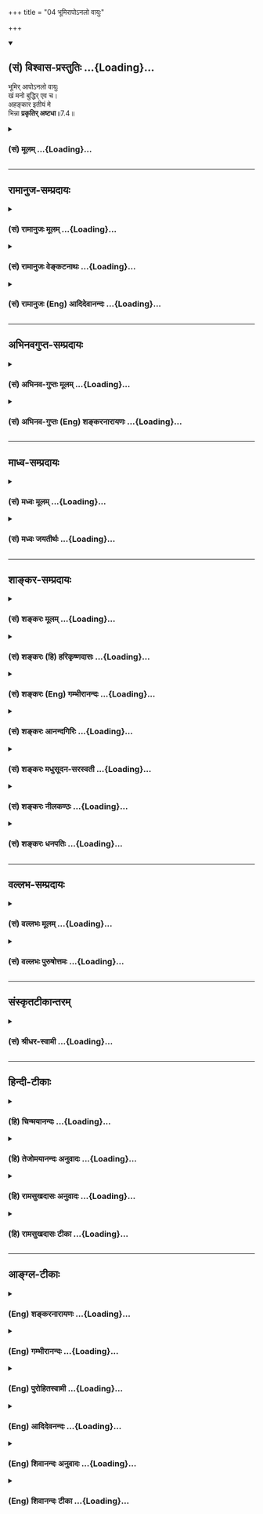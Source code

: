 +++
title = "04 भूमिरापोऽनलो वायुः"

+++
<div class="js_include" newlevelforh1="2" title="(सं) विश्वास-प्रस्तुतिः" unfilled url="/purANam_vaiShNavam/mahAbhAratam/06-bhIShma-parva/03-bhagavad-gItA-parva/saMskRtam/vishvAsa-prastutiH/07_jnAna-vijnAna-yogaH/04_bhUmirApo-nalo_vA.md">
<details open><summary><h2>(सं) विश्वास-प्रस्तुतिः ...{Loading}...</h2></summary>

भूमिर् आपोऽनलो वायुः  
खं मनो बुद्धिर् एव च।  
अहङ्कार इतीयं मे  
भिन्ना **प्रकृतिर् अष्टधा**॥7.4॥
</details>
</div>
<div class="js_include collapsed" newlevelforh1="3" title="(सं) मूलम्" unfilled url="/purANam_vaiShNavam/mahAbhAratam/06-bhIShma-parva/03-bhagavad-gItA-parva/saMskRtam/mUlam/07_jnAna-vijnAna-yogaH/04_bhUmirApo-nalo_vA.md">
<details><summary><h3>(सं) मूलम् ...{Loading}...</h3></summary>

भूमिरापोऽनलो वायुः खं मनो बुद्धिरेव च।  
अहङ्कार इतीयं मे भिन्ना प्रकृतिरष्टधा।।7.4।।
</details>
</div>


_________________
## रामानुज-सम्प्रदायः
<div class="js_include collapsed" newlevelforh1="3" title="(सं) रामानुजः मूलम्" unfilled url="/purANam_vaiShNavam/mahAbhAratam/06-bhIShma-parva/03-bhagavad-gItA-parva/saMskRtam/rAmAnujaH/mUlam/07_jnAna-vijnAna-yogaH/04_bhUmirApo-nalo_vA.md">
<details><summary><h3>(सं) रामानुजः मूलम् ...{Loading}...</h3></summary>

।।7.4।। अस्य विचित्रानन्दभोग्यभोगोपकरणभोगस्थानरूपेण अवस्थितस्य जगतः
**प्रकृतिः इयं** गन्धादिगुणकपृथिव्यप्तेजोवाय्वाकाशादिरूपेण
मनःप्रभृतीन्द्रियरूपेण च महदंकाररूपेण च **अष्टधा भिन्ना** मदीया इति
विद्धि।

</details>
</div>
<div class="js_include collapsed" newlevelforh1="3" title="(सं) रामानुजः वेङ्कटनाथः" unfilled url="/purANam_vaiShNavam/mahAbhAratam/06-bhIShma-parva/03-bhagavad-gItA-parva/saMskRtam/rAmAnujaH/venkaTanAthaH/07_jnAna-vijnAna-yogaH/04_bhUmirApo-nalo_vA.md">
<details><summary><h3>(सं) रामानुजः वेङ्कटनाथः ...{Loading}...</h3></summary>

  
  
।।7.4।। अथभूमिः इत्यादिनानत्वहं तेषु ते मयि 7।12 इत्यन्तेन
स्वयाथात्म्यमुपदिश्यते। तत्र प्रथमं कार्यकारणरूपाचिद्विलक्षणत्वं
तच्छेषत्वादिमुखेन दर्शयति। भूम्यादीनां प्रकृतिकार्याणामत्र प्रकृतित्वेन
उच्यमानत्वाद्व्यष्टिसृष्ट्यपेक्षया प्रकृतित्वमिह
विवक्षितमित्यभिप्रायेणाह अस्येति। केचिदाहुः अष्टौ प्रकृतयः गर्भो.3 इति
श्रुतेरिह भूम्यादिशब्दैस्तन्मात्राणि गृह्यन्ते मनश्शब्देन मनसः
कारणभूतोऽहङ्कारः अहङ्कारशब्देन त्वहङ्कारवासनास्पदं अव्यक्तं मूलकारणमिति।
एवं समस्तपदमुख्यार्थभङ्गक्लेशाद्व्यष्ट्यपेक्षया प्रकृतित्वं वरमिति भावः।
यद्वा प्रकृतिशब्देन मूलप्रकृतिरेवोच्यते
द्रव्यैक्यात्सैवाष्टधाऽवस्थितेत्युच्यते एषा हि पूर्वमेका पश्चादष्टधा
परिणता। अत्र स्वोपदेश प्रवृत्तस्यप्रकृतेरष्टविधत्वोपदेशो न सङ्गतः नच
स्वकीयत्वात् तत्सङ्गतिः तथात्वेनेतः प्रागनुपदिष्टत्वात्। अतः
प्रत्यक्षादिसिद्धपृथिव्याद्याकारपरिणता प्रकृतिरिहानूद्यते स्वस्य
तद्विलक्षणत्वतच्छेषित्वतन्नियामकत्वादिसिद्ध्यर्थंमे इति तस्याः
स्वकीयत्वं विधीयत इत्यभिप्रायेणोक्तं मदीयेति। विद्धि इति
पृथिव्यादीनामितरेतरवैषम्यार्थं भोग्यत्वसिद्ध्यर्थमनुक्तानां तन्मात्राणां
कार्यविशेषप्रदर्शनार्थं चगन्धादिगुणकेत्युक्तम्। एतेन
भूतोक्तिस्तन्मात्रोपलक्षणार्थेत्यपि दर्शितम्।
तदभिप्रायेणआकाशादीत्यादिशब्दोऽपि पठ्यते। तन्मात्राणां
भूतानामप्यनतिविप्रकर्षात्सङ्ख्यानिवेशः। मनश्शब्दः
करणभूतेन्द्रियवर्गोपलक्षणार्थ इति
दर्शयितुंमनःप्रभृतीन्द्रियरूपेणेत्युक्तम्। बुद्ध्यहङ्कारशब्दयोरत्र
ज्ञानगर्वाद्यर्थान्तरभ्रमव्युदासाय तत्त्वविशेषविषयत्वं
ज्ञापयतिमहदहङ्काररूपेणेति। एवं समष्टिव्यष्टितत्त्वमखिलमुक्तं भवति। अत्र
सम्बन्धसामान्यविहितापि षष्ठी स्वस्वामिलक्षणसम्बन्धविशेषपर्यवसिता।  
  

</details>
</div>
<div class="js_include collapsed" newlevelforh1="3" title="(सं) रामानुजः (Eng) आदिदेवानन्दः" unfilled url="/purANam_vaiShNavam/mahAbhAratam/06-bhIShma-parva/03-bhagavad-gItA-parva/saMskRtam/rAmAnujaH/english/AdidevAnandaH/07_jnAna-vijnAna-yogaH/04_bhUmirApo-nalo_vA.md">
<details><summary><h3>(सं) रामानुजः (Eng) आदिदेवानन्दः ...{Loading}...</h3></summary>

7.4 Know that Prakrti, the material cause of this universe, which
consists of endless varieties of objects and means of enjoyment and
places of enjoyment, is divided into eightfold substances - earth,
water, fire, air and ether, having smell, taste etc., as their
attributes, and Manas along with kindred sense organs and the categories
Mahat and ego-sense - all belonging to Me.

</details>
</div>


_________________
## अभिनवगुप्त-सम्प्रदायः
<div class="js_include collapsed" newlevelforh1="3" title="(सं) अभिनव-गुप्तः मूलम्" unfilled url="/purANam_vaiShNavam/mahAbhAratam/06-bhIShma-parva/03-bhagavad-gItA-parva/saMskRtam/abhinava-guptaH/mUlam/07_jnAna-vijnAna-yogaH/04_bhUmirApo-nalo_vA.md">
<details><summary><h3>(सं) अभिनव-गुप्तः मूलम् ...{Loading}...</h3></summary>

।।7.4 7.5।। भूमिरिति। अपरेति। इयमिति प्रत्यक्षेण या संसारावस्थायां।
सर्वजनपरिदृश्यमाना सा चैकैव सती प्रकाराष्टकेन भिद्यते इति
एकप्रकृत्यारब्धत्वादेकमेव विश्वमिति प्रकृतिवादेऽपि अद्वैतं प्रदर्शितम्।
सैव जीवत्वं पुरुषत्वं प्राप्ता परा ममैव नान्यस्य च। सा +++(S omits सा)+++
उभयरूपा वेद्यवेदकात्मकप्रपञ्चोपरचनविचित्रा तत एव
स्वात्मविमलमुकुरतलकलितसकलभावभूमिः स्वस्वभावात्मिका सततमव्यभिचारिणी
प्रकृतिः। इदं जगत् भूम्यादि।

</details>
</div>
<div class="js_include collapsed" newlevelforh1="3" title="(सं) अभिनव-गुप्तः (Eng) शङ्करनारायणः" unfilled url="/purANam_vaiShNavam/mahAbhAratam/06-bhIShma-parva/03-bhagavad-gItA-parva/saMskRtam/abhinava-guptaH/english/shankaranArAyaNaH/07_jnAna-vijnAna-yogaH/04_bhUmirApo-nalo_vA.md">
<details><summary><h3>(सं) अभिनव-गुप्तः (Eng) शङ्करनारायणः ...{Loading}...</h3></summary>

7.4 See Comment under 7.5

</details>
</div>


_________________
## माध्व-सम्प्रदायः
<div class="js_include collapsed" newlevelforh1="3" title="(सं) मध्वः मूलम्" unfilled url="/purANam_vaiShNavam/mahAbhAratam/06-bhIShma-parva/03-bhagavad-gItA-parva/saMskRtam/madhvaH/mUlam/07_jnAna-vijnAna-yogaH/04_bhUmirApo-nalo_vA.md">
<details><summary><h3>(सं) मध्वः मूलम् ...{Loading}...</h3></summary>

।।7.4।। प्रतिज्ञातं ज्ञानमाह महतोऽहङ्कार एवान्तर्भावः।

</details>
</div>
<div class="js_include collapsed" newlevelforh1="3" title="(सं) मध्वः जयतीर्थः" unfilled url="/purANam_vaiShNavam/mahAbhAratam/06-bhIShma-parva/03-bhagavad-gItA-parva/saMskRtam/madhvaH/jayatIrthaH/07_jnAna-vijnAna-yogaH/04_bhUmirApo-nalo_vA.md">
<details><summary><h3>(सं) मध्वः जयतीर्थः ...{Loading}...</h3></summary>

।।7.4।। मनुष्याणामितिवदुत्तरमप्यन्यार्थमिति प्रतीतिनिरासार्थं
प्रतिज्ञातयोरुभयोः किमादावुच्यते इत्यपेक्षायां चाह **प्रतिज्ञातमि**ति।
असङ्गतिपरिहारायानन्यार्थताज्ञापनाय च ज्ञानस्य प्राथम्ये हेतुसूचनाय च
प्रतिज्ञातमित्युक्तम्। प्रतिज्ञातत्वेन सङ्गतं प्रतिज्ञातमेव। न तु तदर्थं
प्राथम्येन प्रतिज्ञातम्। रसोऽहं इत्यतः प्राक्तनग्रन्थसङ्ग्रहायादिपदम्।
महत्तत्त्वमत्र नोपात्तं तत्किं नास्त्येव इत्यत आह **महत** इति।
अहङ्कारेऽहङ्कारशब्दार्थेऽन्तर्भावः। कार्यवाचिनाऽहङ्कारशब्देन कारणस्य
महतोऽप्युलक्षणमेव न त्वभाव इत्यर्थः।

</details>
</div>


_________________
## शाङ्कर-सम्प्रदायः
<div class="js_include collapsed" newlevelforh1="3" title="(सं) शङ्करः मूलम्" unfilled url="/purANam_vaiShNavam/mahAbhAratam/06-bhIShma-parva/03-bhagavad-gItA-parva/saMskRtam/shankaraH/mUlam/07_jnAna-vijnAna-yogaH/04_bhUmirApo-nalo_vA.md">
<details><summary><h3>(सं) शङ्करः मूलम् ...{Loading}...</h3></summary>

।।7.4।। **भूमिः** इति पृथिवीतन्मात्रमुच्यते न स्थूला भिन्ना
प्रकृतिरष्टधा इति वचनात्। तथा अबादयोऽपि तन्मात्राण्येव उच्यन्ते **आपः
अनलः वायुः खम्। मनः** इति मनसः कारणमहंकारो गृह्यते। **बुद्धिः** इति
अहंकारकारणं महत्तत्त्वम्। **अहंकारः** इति अविद्यासंयुक्तमव्यक्तम्। यथा
विषसंयुक्तमन्नं विषमित्युच्यते एवमहंकारवासनावत् अव्यक्तं मूलकारणमहंकार
इत्युच्यते प्रवर्तकत्वात् अहंकारस्य। अहंकार एव हि सर्वस्य प्रवृत्तिबीजं
दृष्टं लोके। **इतीयं** यथोक्ता **प्रकृतिः मे** मम ऐश्वरी मायाशक्तिः
**अष्टधा भिन्ना** भेदमागता।।

</details>
</div>
<div class="js_include collapsed" newlevelforh1="3" title="(सं) शङ्करः (हि) हरिकृष्णदासः" unfilled url="/purANam_vaiShNavam/mahAbhAratam/06-bhIShma-parva/03-bhagavad-gItA-parva/saMskRtam/shankaraH/hindI/harikRShNadAsaH/07_jnAna-vijnAna-yogaH/04_bhUmirApo-nalo_vA.md">
<details><summary><h3>(सं) शङ्करः (हि) हरिकृष्णदासः ...{Loading}...</h3></summary>

।।7.4।। इस प्रकार रुचि बढ़ाकर श्रोताको सम्मुख करके कहते हैं भिन्ना
प्रकृतिरष्टधा वह कथन होनेके कारण यहाँ भूमिशब्दसे पृथिवीतन्मात्रा कही
जाती है स्थूल पृथ्वी नहीं वैसे ही जल आदि तत्त्व भी तन्मात्रारूपसे कहे
जाते हैं। ( इस प्रकार पृथ्वी ) जल अग्नि वायु और आकाश एवं मन यहाँ मनसे
उसके कारणभूत अहंकारकाग्रहण किया गया है तथा बुद्धि अर्थात् अहंकारका कारण
महत्तत्त्व और अहंकार अर्थात् अविद्यायुक्त अव्यक्त मूलप्रकृति। जैसे
विषयुक्त अन्न भी विष ही कहा जाता है वैसे ही अहंकार और वासनासे युक्त
अव्यक्त मूलप्रकृति भी अहंकार नामसे कही जाती है क्योंकि अहंकार सबका
प्रवर्तक है संसारमें अहंकार ही सबकी प्रवृत्तिका बीज देखा गया है। इस
प्रकार यह उपर्युक्त प्रकृति अर्थात् मुझ ईश्वरकी मायाशक्ति आठ प्रकारसे
भिन्न है विभागको प्राप्त हुई है।

</details>
</div>
<div class="js_include collapsed" newlevelforh1="3" title="(सं) शङ्करः (Eng) गम्भीरानन्दः" unfilled url="/purANam_vaiShNavam/mahAbhAratam/06-bhIShma-parva/03-bhagavad-gItA-parva/saMskRtam/shankaraH/english/gambhIrAnandaH/07_jnAna-vijnAna-yogaH/04_bhUmirApo-nalo_vA.md">
<details><summary><h3>(सं) शङ्करः (Eng) गम्भीरानन्दः ...{Loading}...</h3></summary>

7.4 Iyam, this; prakrtih, Prakrti, \[Prakrti here does not mean the
Pradhana of the Sankhyas.\] the divine power called Maya; me, of Mine,
as described; bhinna, is divided; astadha, eight-forl; iti, thus:
bhumih, earth-not the gross earth but the subtle element called earth,
this being understood from the statement, 'Prakrti (of Mine) is divided
eight-fold'. Similarly, the subtle elements alone are referred to even
by the words water etc. Apah, water; analah, fire; vayuh, air; kham,
space; manah, mind. By 'mind' is meant its source, egoism. By buddhih,
intellect, is meant the principle called mahat \[Mahat means
Hiranyagarbha, or Cosmic Intelligence.\] which is the source of egoism.
By ahankarah, egoism, is meant the Unmanifest, associated \[Associated,
i.e. of the nature of.\] with (Cosmic) ignorance. As food mixed with
position is called poison, similarly the Unmainfest, which is the
primordial Cause, is called egoism since it is imbued with the
impressions resulting from egoism; and egoism is the impelling force (of
all). It is indeed seen in the world that egoism is the impelling cause
behind all endeavour.

</details>
</div>
<div class="js_include collapsed" newlevelforh1="3" title="(सं) शङ्करः आनन्दगिरिः" unfilled url="/purANam_vaiShNavam/mahAbhAratam/06-bhIShma-parva/03-bhagavad-gItA-parva/saMskRtam/shankaraH/AnandagiriH/07_jnAna-vijnAna-yogaH/04_bhUmirApo-nalo_vA.md">
<details><summary><h3>(सं) शङ्करः आनन्दगिरिः ...{Loading}...</h3></summary>

।।7.4।। ज्ञानार्थं प्रयत्नस्य तद्द्वारा ज्ञानलाभस्य तदुभयद्वारेण
मुक्तेश्च दुर्लभत्वाभिधानस्य श्रोतृप्ररोचनं फलमिति मत्वाह
**श्रोतारमिति।** आत्मनः सर्वात्मकत्वेन परिपूर्णत्वमवतारयन्नादावपरां
प्रकृतिमुपन्यस्यति **आहेति।** भूमिशब्दस्य
व्यवहारयोग्यस्थूलपृथिवीविषयत्वं व्यावर्तयति **भूमिरितीति।** तत्र हेतुमाह
**भिन्नेति।** प्रकृतिसमभिव्याहाराद्गन्धतन्मात्रं
स्थूलपृथिवीप्रकृतिरुत्तरविकारो भूमिरित्युच्यते न विशेष इत्यर्थः।
भूमिशब्दवदबादिशब्दानामपि सूक्ष्मभूतविषयत्वमाह **तथेति।** तेषामपि
प्रकृतिसमानाधिकृतत्वाविशेषात्तन्मात्राणां
पूर्वपूर्वप्रकृतीनामुत्तरोत्तरविकाराणां न विशेषत्वसिद्धिरित्यर्थः।
मनःशब्दस्य संकल्पविकल्पात्मककरणविषयत्वमाशङ्क्याह **मन इतीति।** न
खल्वहंकाराभावे संकल्पविकल्पयोरसंभवात्तदात्मकं मनः संभवतीत्यर्थः।
निश्चयलक्षणा बुद्धिरित्यभ्युपगमाद्बुद्धिशब्दस्य
निश्चयात्मककरणाविषयत्वमाशङ्क्याह **बुद्धिरितीति।** नहि
हिरण्यगर्भसमष्टिबुद्धिरूपमन्तरेण व्यष्टिबुद्धिः सिध्यतीत्यर्थः।
अहंकारस्याभिमानविशेषात्मकत्वेनान्तःकरणप्रभेदत्वं व्यावर्तयति **अहंकार
इतीति।** अविद्यासंयुक्तमित्यविद्यात्मकमित्यर्थः। कथं
मूलकारणस्याहंकारशब्दत्वमित्याशङ्क्योक्तमर्थं दृष्टान्तेन स्पष्टयति
**यथेत्यादिना।** मूलकारणस्याहंकारशब्दत्वे हेतुमाह **प्रवर्तकत्वादिति।**
तस्य प्रवर्तकत्वं प्रपञ्चयति **अहंकार एवेति।** सत्येवाहंकारे ममकारो भवति
तयोश्च भावे सर्वाप्रवृत्तिरिति प्रसिद्धमित्यर्थः। उक्तां
प्रकृतिमुपसंहरति **इतीयमिति।** इयमित्यपरोक्षा साक्षिदृश्येति यावत्।
ऐश्वरी तदाश्रया तदैश्वर्योपाधिभूता। प्रक्रियते महदाद्याकारेणेति
प्रकृतिः। त्रिगुणं जगदुपादानं प्रधानमिति मतं व्युदस्यति **मायेति।**
तस्यास्तत्कार्याकारेण परिणामयोग्यत्वं द्योतयति **शक्तिरिति।**
**अष्टधेति।** अष्टभिः प्रकारैरिति यावत्।

</details>
</div>
<div class="js_include collapsed" newlevelforh1="3" title="(सं) शङ्करः मधुसूदन-सरस्वती" unfilled url="/purANam_vaiShNavam/mahAbhAratam/06-bhIShma-parva/03-bhagavad-gItA-parva/saMskRtam/shankaraH/madhusUdana-sarasvatI/07_jnAna-vijnAna-yogaH/04_bhUmirApo-nalo_vA.md">
<details><summary><h3>(सं) शङ्करः मधुसूदन-सरस्वती ...{Loading}...</h3></summary>

।।7.4।। एवं प्ररोचनेन श्रोतारमभिमुखीकृत्यात्मनः सर्वात्मकत्वेन
परिपूर्णत्वमवतारयन्नादावपरां प्रकृतिमुपन्यस्यति साङ्ख्यैर्हि
पञ्चतन्मात्राण्यहंकारो महानव्यक्तमित्यष्टौ प्रकृतयः पञ्च महाभूतानि पञ्च
कर्मेन्द्रियाणि पञ्च ज्ञानेन्द्रियाणि उभयसाधारणं मनश्चेति षोडशविकारा
उच्यन्ते। एतान्येव चतुर्विशतितत्त्वानि। तत्र भूमिरापोऽनलो वायुः खमिति
पृथिव्यप्तेजोवाय्वाकाशाख्यपञ्चमहाभूतसूक्ष्मावस्थारूपाणि
गन्धरसरूपस्पर्शशब्दात्मकानि पञ्चतन्मात्राणि लक्ष्यन्ते। बुद्ध्यहंकारशब्दौ
तु स्वार्थावेव। मनःशब्देन च परिशिष्टमव्यक्तं लक्ष्यते
प्रकृतिशब्दसामानाधिकरण्येन स्वार्थहानेरावश्यकत्वात्। मनःशब्देन वा
स्वकारणमहंकारो लक्ष्यते पञ्चतन्मात्रसंनिकर्षात्।
बुद्धिशब्दस्त्वहंकारकारणे महत्तत्त्वे मुख्यवृत्तिरेव। अहंकारशब्देन च
सर्ववासनावासितमविद्यात्मकमव्यक्तं लक्ष्यते
प्रवर्तकत्वाद्यसाधारणधर्मयोगाच्च। इत्युक्तकारेणेयमपरोक्षा
साक्षिभास्यत्वात्प्रकृतिर्मायाख्या पारमेश्वरी शक्तिरनिर्वचनीयस्वभावा
त्रिगुणात्मिकाऽष्टधा भिन्नाऽष्टभिः प्रकारैर्भेदमागता। सर्वोऽपि
जडवर्गोऽत्रैवान्तर्भवतीत्यर्थः। स्वसिद्धान्ते चेक्षणसंकल्पात्मकौ
मायापरिणामावेव बुद्ध्यहंकारौ। पञ्चतन्मात्राणि
चापञ्चीकृतपञ्चमहाभूतानीत्यसकृदवोचाम।

</details>
</div>
<div class="js_include collapsed" newlevelforh1="3" title="(सं) शङ्करः नीलकण्ठः" unfilled url="/purANam_vaiShNavam/mahAbhAratam/06-bhIShma-parva/03-bhagavad-gItA-parva/saMskRtam/shankaraH/nIlakaNThaH/07_jnAna-vijnAna-yogaH/04_bhUmirApo-nalo_vA.md">
<details><summary><h3>(सं) शङ्करः नीलकण्ठः ...{Loading}...</h3></summary>

।।7.4।। एवमेकविज्ञानात्सर्वविज्ञानं प्रतिज्ञाय तदुपपत्तये सर्वस्य
जडाजडप्रपञ्चस्य ज्ञानात्मकब्रह्मप्रभवत्वमाह त्रिभिः **भूमिरिति।** अत्र
भूम्यादिपदैस्तत्तत्कारणान्येव गृह्यन्ते प्रकृतिरित्यधिकारात्
स्थूलभूम्यादेश्च विकृतिमात्रत्वात्। तथा च भूमिरिति गन्धतन्मात्रं आप इति
रसतन्मात्रं अनल इति रूपतन्मात्रं वायुरिति स्पर्शतन्मात्रं खमिति
शब्दतन्मात्रं मन इति तत्कारणमहंकारः बुद्धिरिति समष्टिबुद्धिर्महत्तत्त्वं
अहंकरोत्यनयेत्यहंकारो मूलप्रकृतिः। करणे घञो दुर्लभत्वेऽप्यगत्या
बाहुलकात्तद्बोध्यम्। इयं मे मत्तोऽभिन्नाऽपृथक्सिद्धा शुक्तिशकलादिव रजतं
अष्टधा अष्टप्रकारा प्रकृतिर्जडप्रपञ्चोपादानभूता। यद्वा
नात्राव्यक्तमहदहंकारपञ्चतन्मात्राण्येवाष्टौ साङ्ख्याभिमता एव प्रकृतयो
ग्राह्या इति नियमोऽस्ति। मनसा ह्येव पश्यति मनसा शृणोति इति मनस
इन्द्रियान्तरप्रकृतित्वश्रवणेन सन्तु नवापि प्रकृतयः। तथा चैवं योज्यम्।
इयं मे मदभिन्ना प्रकृतिरव्याकृताख्या भूम्यादिभेदेनाष्टधेति
मूलप्रकृतेरत्र भूम्यादिभिः सह पाठाज्जन्यत्वमवगम्यते न
साङ्ख्यानामिवाजन्यत्वम्। तस्मादव्यक्तमुत्पन्नं त्रिगुणं द्विजसत्तम
इतिअव्यक्तं पुरुषे ब्रह्मन्निष्कले प्रविलीयते इति च तस्या अपि
प्रभवप्रलययोः स्मरणात्।

</details>
</div>
<div class="js_include collapsed" newlevelforh1="3" title="(सं) शङ्करः धनपतिः" unfilled url="/purANam_vaiShNavam/mahAbhAratam/06-bhIShma-parva/03-bhagavad-gItA-parva/saMskRtam/shankaraH/dhanapatiH/07_jnAna-vijnAna-yogaH/04_bhUmirApo-nalo_vA.md">
<details><summary><h3>(सं) शङ्करः धनपतिः ...{Loading}...</h3></summary>

।।7.4।। यज्ज्ञात्वा नेह भूयोऽन्यज्ज्ञातव्यमवशिष्यत इत्युक्तेन
श्रोतारममिमुखीकृत्य तदुपपत्तये चेतनातेतनप्रपञ्चस्य
स्वस्मिन्परमात्मन्यध्यस्तत्वहबोधनायाह भूमिरिति। आकाशादिभिः
शब्दस्पर्शरुपरगन्धाख्यानि तन्मात्राणि लक्ष्यन्ते। इत्तीयं मे भिन्न
प्रकृतिरष्टधेति वाक्यशेषात्। मनःशब्देन तत्कारणमहंकारो लक्ष्यते।
बुद्धिरित्यहंकारकारणं महत्तत्त्वं गृह्यते। अहंकार
इत्यविद्यासंमिश्रमव्यक्तं लक्ष्यते। यथा विषसंमिश्रमन्नं विषमित्युच्यते
तथाहंकारवासनावदव्यक्तं मूलकारणमहंकार इत्युच्यते। यत्तु
बुद्य्धाहंकारशब्दौ तु स्वार्थावेन मनःशब्देनावशिष्टमव्यक्तं लक्ष्यते इति
यत्पक्षान्तरं कैश्चित्प्रदर्शितं कैश्चत्प्रदर्शितं तदरुचिग्रस्तम्।
तद्वीजं तु क्रमत्यागप्रसङ्गादि। यत्तु भूम्यादिशब्दैः पञ्चमहाभूतानि
सूक्ष्मैः सैकीकृत्य गृह्यन्तेऽहंकारशब्देनैवाहंकारस्तेनैव
तत्कार्याणीन्द्रियाण्यपि गृह्यन्ते बुद्धिरिति महत्तत्त्वं मनः शब्देन तु
मनसवोन्नेयमव्यक्तरुपं प्रधानमिति। अनेन रुपेण प्रकृतिर्मायाख्या
शक्तिरष्टधा भिन्ना विभागं प्राप्ता।
चतुर्विशतिभेदभिन्नैवेत्यष्टास्वेवान्तर्भावविवक्ष्याष्टधा
भिन्नेत्युक्तम्। तथाच वक्ष्यमाणक्षेत्राध्याये इमामेव प्रकृतिं
चतुर्विशतितत्त्वात्मना प्रपञ्चयिष्यतिमहाभून्यहांकारो बुद्धिरव्यक्तमेव च।
इन्द्रियाणि दशैकं च पञ्च चेन्द्रियगोचराः इत्यपरेवर्णयन्ति।
तत्रेदमवधेयम्मूलप्रकृतिरविकृतिर्महदाद्याः प्रकृतिविकृतयः सप्त। षोडशकस्तु
विकारः इति साङ्ख्योक्तप्रकारेणष्टस्वेव प्रकृतित्वव्यवहारो न विकारेषु।
अत्रापि इतीयं से भिन्ना प्रकृतिरष्टघेति बचनादष्टौ प्रकृतय एव गृह्यन्ते।
विकारस्य तु एतद्योनीनि भूतानिति भूतपदाभिधेयस्य सर्वस्याप्युपादानं
क्षेत्राध्याये तु क्षेत्रनिरुपणावसरे इदमुक्तं तत्क्षेत्रमित्यारम्भइच्छा
द्वेषः सुखं दुःखं संघाश्चेतना धृतिः। एतत्क्षेत्रं समासेन सविकारमुदाहृतम्
इत्यन्तम्। यत्त्वन्ये नात्राव्यक्तमहदहंकारपञ्चतन्मात्राण्येवाष्टौ
साङ्ख्याभिमता एव प्रकृतयो ग्राह्या इति नियमोऽस्ति। मनसा ह्येव पश्यति मनसा
श्रृणेति इति मनस इन्द्रियान्तरप्रकृतित्वश्रवणेन नवापि प्रकृतयः। तथाचैवं
योज्यम्। इयं मे मम मदभिन्ना प्रकृतिरव्याकृताख्या द्विजसत्तम इतिअव्यक्तं
पुरुषे ब्रह्मन्निष्कले संप्रसीयते इति तस्या अपि प्रभवप्रलययोः स्मरणादिति
व्याचख्युस्तत्प्रकृताननुगुणम्। निर्देशानुसरणे तु मनःशब्देनोक्तश्रुत्या
तस्य प्रकृतित्वात्तस्यैव ग्रहस्ततग्रहे मूलप्रकृतिग्रहे चोभयोरुपादाने
वाष्टघेति विरोधापत्तेः मनसः प्रकृतित्ववर्णनमप्यसंगतम्। उदाहृतश्रुत्या
तदलाभात्। मसा करणेनेन्द्रियद्वारकेण पश्यतीति श्रुत्यर्थाभ्युपगमात्। करणं
विना द्वारस्याकिंचित्कतत्वात्। किंच विद्यारण्यादिभिराचार्यैर्मनसः
श्रोत्राद्युत्पन्नमिति न प्रदर्शितं किंतुवियत्पवनतेजोऽम्बुभुवो भूतानि
जज्ञिरे। सत्त्वांशैः पञ्चभिस्तेषां क्रमाद्धीन्द्रियपञ्चकम्। रजौशैः
पञ्चभिस्तेषां क्रमात्कर्मेन्द्रियाणि तु।। इति भूतेभ्य
इन्द्रियाणामुत्पत्तिर्दर्शिता। पुराणेषु तु अहंकारदेव सात्त्विकादिरुपेण
त्रिविधात्समनस्कानामिन्द्रियदेवतानां त्वगादीन्द्रियाणां भूतानां च
क्रमात्सेति सर्वथापि मनस इन्द्रियंप्रति प्रकृतित्वं नास्ति। यत्र क्वापि
मनसस्तत्कल्पकत्वं श्रुयते तत्रापि मनउपाधिकस्यात्मन उपाधिप्रधानस्येति
द्रष्टव्यम्। वदन्वाक्पश्यंश्चक्षुः श्रृण्वञश्रोत्रम् इत्यादिश्रुतेः। यदपि
प्रकृतेः सादित्वं साधितं तदपि सिद्धान्तविरुद्धम्। मायाविद्यारूपेण
द्विविधाया अपि मूलप्रकृतेः सर्वैरपि वेदान्तिभिरनादित्वेन
सिद्धान्तित्वात्। तदुत्पत्तिलयवचनानि त्वाविर्भावतिरोभावपराणि। अन्यथा
तत्कारणभूतायाः प्रकृतेरावश्यकत्वेनानवस्थापातादिति दिक्। इदीयं यथोक्ता
प्रकृतिर्मे मम माया पारमेश्वरी अष्टधा अष्टभिः प्रकारैर्भिन्ना भेदमागता।

</details>
</div>


_________________
## वल्लभ-सम्प्रदायः
<div class="js_include collapsed" newlevelforh1="3" title="(सं) वल्लभः मूलम्" unfilled url="/purANam_vaiShNavam/mahAbhAratam/06-bhIShma-parva/03-bhagavad-gItA-parva/saMskRtam/vallabhaH/mUlam/07_jnAna-vijnAna-yogaH/04_bhUmirApo-nalo_vA.md">
<details><summary><h3>(सं) वल्लभः मूलम् ...{Loading}...</h3></summary>

।।7.4।। तथाविधं स्वमहिमज्ञानं ब्रह्मवादानुसारेण स्वयमेवोपदिशति
भूमिरित्यादिना। तत्रादौ सर्वधर्माश्रयं पुरुषोत्तमापरपर्यायं ब्रह्मैव परं
स्वेच्छया सर्वं भवतीति श्रूयते भूमिवत् दुग्धवच्च अतएवक्षीरवद्धि इति
सूत्रे व्यवस्थापितम्आत्मकृतेः परिणामात् ब्र.सू.1।4।26 इत्येवं
श्रुत्यर्थं व्याख्यायाभिन्ननिमित्तोपादानकारणं तद्ब्रह्मेति भाष्ये
निगदितं च। भागवतेऽपि 10।10।3031त्वमेव कालो भगवान्विष्णुपुरव्यय ईश्वरः।
त्वं महान् प्रकृतिः सूक्ष्मा रजस्सत्त्वतमोमयी।। इति। परापरप्रकृतिरूपेण
स्वात्मनाऽसाधारणसृष्ट्यादिकार्यकरणमाहात्म्यं ज्ञापयितुं स्वस्य
प्रकृतिद्वयं तावदाह द्वाभ्यां भूमिराप इति। मे निरतिशयानन्तमहिम्नः
सम्बन्धिनी संदशभूताऽप्यजा प्रकृतिरित्यष्टधा भिन्ना भूम्यादिरूपेण
परिणताऽष्टविधा तत्र पञ्चधा स्थूलभावमिता पञ्चमहाभूतानि स्पष्टान्येव। मनो
बुद्धिरहङ्कारश्चेत्यनिरुद्धप्रद्युम्नसङ्कर्षणाधिष्ठानभूता सूक्ष्मा।
चित्तं च स्वाभेदाभिप्रायेण नोक्तं दृश्यमानत्वात् स्वस्य भागवतं वा तन्न
प्राकृतमिति नोक्तम्। इयं च प्रकृतिः सदंशभूताऽचिदित्युच्यते चित्सम्बन्धे
सर्वकार्यकरणक्षमा नान्यथेत्यपरा इयम्।

</details>
</div>
<div class="js_include collapsed" newlevelforh1="3" title="(सं) वल्लभः पुरुषोत्तमः" unfilled url="/purANam_vaiShNavam/mahAbhAratam/06-bhIShma-parva/03-bhagavad-gItA-parva/saMskRtam/vallabhaH/puruShottamaH/07_jnAna-vijnAna-yogaH/04_bhUmirApo-nalo_vA.md">
<details><summary><h3>(सं) वल्लभः पुरुषोत्तमः ...{Loading}...</h3></summary>

  
  
।।7.4।। एवं सावधानतया श्रोतव्यत्वेनार्जुनं बोधयित्वा
पूर्वप्रतिज्ञातस्वस्वरूपज्ञानार्थं स्वस्य सर्वकर्त्तृत्वं सर्वस्वरूपत्वं
चाह भूमिराप इत्यादिभिः। भूमिः आपः अनलः वायुः खम् एवं पञ्च महाभूतानि। मनः
सङ्कल्पादिसाधनम् बुद्धिर्ज्ञानात्मिका अहङ्कारोऽभिमानादिरूपः इति। अनेन
प्रकारेण इयं मे अष्टधा प्रकृतिर्माया भिन्ना विभागं प्राप्ता।
लौकिककार्यार्थमिति भावः।  
  

</details>
</div>


_________________
## संस्कृतटीकान्तरम्
<div class="js_include collapsed" newlevelforh1="3" title="(सं) श्रीधर-स्वामी" unfilled url="/purANam_vaiShNavam/mahAbhAratam/06-bhIShma-parva/03-bhagavad-gItA-parva/saMskRtam/shrIdhara-svAmI/07_jnAna-vijnAna-yogaH/04_bhUmirApo-nalo_vA.md">
<details><summary><h3>(सं) श्रीधर-स्वामी ...{Loading}...</h3></summary>

।।7.4।। एवं श्रोतारमभिमुखीकृत्येदानीं प्रकृतिद्वारा
सृष्ट्यादिकर्तृत्वेनेश्वरतत्त्वं प्रतिज्ञातं निरूपयिष्यन्परापरभेदेन
प्रकृतिद्वयमाह **भूमिरिति द्वाभ्याम्।** भूम्यादिशब्दैः
पञ्चगन्धादितन्मात्राण्युच्यन्ते मनःशब्देन तत्कारणभूतोऽहंकारः
बुद्धिशब्देन तत्कारणभूतं महत्तत्त्वं अहंकारशब्देन
तत्कारणमविद्येत्येवमष्टधा भिन्ना। यद्वा भूम्यादिशब्दैः पञ्चमहाभूतानि
सूक्ष्मैः सहैकीकृत्य गृह्यन्ते अहंकारशब्देनैवाहंकारस्तेनैव
तत्कार्याणीन्द्रियाण्यपि गृह्यन्ते बुद्धिरिति महत्तत्त्वं मनःशब्देन
मनसैवोन्नेयमव्यक्तरूपं प्रधानमित्यनेन प्रकारेण मे प्रकृतिर्मायाख्या
शक्तिरब्टधा भिन्ना विभागं प्राप्ता।
चतुर्विंशतिभेदभिन्नाप्यष्टस्वेवान्तर्भावविवक्षयाष्टधा भिन्नेत्युक्तम्।
तथाच वक्ष्यमाणक्षेत्राध्याये इमामेव प्रकृतिं चतुर्विंशतितत्त्वात्मना
प्रपञ्चयिष्यतिमहाभूतान्यहंकारो बुद्धिरव्यक्तमेव च। इन्द्रियाणि दशैकं च
पञ्च चेन्द्रियगोचराः इति।

</details>
</div>


_________________
## हिन्दी-टीकाः
<div class="js_include collapsed" newlevelforh1="3" title="(हि) चिन्मयानन्दः" unfilled url="/purANam_vaiShNavam/mahAbhAratam/06-bhIShma-parva/03-bhagavad-gItA-parva/hindI/chinmayAnandaH/07_jnAna-vijnAna-yogaH/04_bhUmirApo-nalo_vA.md">
<details><summary><h3>(हि) चिन्मयानन्दः ...{Loading}...</h3></summary>

।।7.4।। वैदिक काल के महान् मनीषियों ने जगत् की उत्पत्ति पर सूक्ष्म विचार
करके यह बताया है कि जगत् जड़ पदार्थ (प्रकृति) और चेतनतत्त्व (पुरुष) के
संयोग से उत्पन्न होता है। उनके अनुसार पुरुष की अध्यक्षता में जड़ प्रकृति
से बनी शरीरादि उपाधियाँ चैतन्ययुक्त होकर समस्त व्यवहार करने में सक्षम
होती हैं। एक आधुनिक दृष्टान्त से इस सिद्धांत को स्पष्ट किया जा सकता
है। लोहे के बने वाष्प इंजिन में स्वत कोई गति नहीं होती। परन्तु जब उसका
सम्बन्ध उच्च दबाब की वाष्प से होता है तब वह इंजिन गतिमान हो जाता है।
केवल वाष्प भी किसी यन्त्र की सहायता के बिना अपनी शक्ति को व्यक्त नहीं कर
सकती दोनों के सम्बन्ध से ही यह कार्य सम्पादित किया जाता है। भारत के
तत्त्वचिन्तक ऋषियों ने वैज्ञानिक विचार पद्धति से इसका वर्णन किया है कि
किस प्रकार सनातन पूर्ण पुरुष प्रकृति की जड़ उपाधियों के संयोग से इस
नानाविध सृष्टि के रूप में व्यक्त हुआ है। भगवान् श्रीकृष्ण इस श्लोक में
प्रकृति का वर्णन करते हैं तथा अगले श्लोक में चेतन तत्त्व का। यदि एक बार
मनुष्य प्रकृति और पुरुष जड़ और चेतन का भेद स्पष्ट रूप से समझ ले तो वह यह
भी सरलता से समझ सकेगा कि जड़ उपाधियों के साथ आत्मा का तादात्म्य ही उसके
सब दुखों का कारण है। स्वाभाविक ही इस मिथ्या तादात्म्य की निवृत्ति होने
पर वह स्वयं अपने स्वरूप को पहचान सकता है जो पूर्ण आनन्दस्वरूप है। आत्मा
और अनात्मा के परस्पर तादात्म्य से जीव उत्पन्न होता है। यही संसारी दुखी
जीव आत्मानात्मविवेक से यह समझ पाता है कि वह तो वास्तव में जड़ प्रकृति का
अधिष्ठान चैतन्य पुरुष है जीव नहीं। अर्जुन को जड़ और चेतन का भेद स्पष्ट
करने के लिए भगवान् श्रीकृष्ण प्रथम प्रकृति के आठ भागों को बताते हैं जिसे
यहाँ अष्टधा प्रकृति कहा गया है। इस विवेक से प्रत्येक व्यक्ति अपने शुद्ध
और दिव्य स्वरूप को पहचान सकता है। आकाश वायु अग्नि जल और पृथ्वी वे
पंचमहाभूत तथा मन बुद्धि और अहंकार यह है अष्टधा प्रकृति जो परम सत्य के
अज्ञान के कारण उस पर अध्यस्त (कल्पित) है। व्यष्टि (एक जीव) में स्थूल
पंचमहाभूत का रूप है स्थूल शरीर तथा उनके सूक्ष्म भाव का रूप पंच
ज्ञानेन्द्रियाँ हैं जिनके द्वारा मनुष्य बाह्य जगत् का अनुभव करता है।
ज्ञानेन्द्रियाँ ही वे कारण हैं जिनके द्वारा विषयों की संवेदनाएं मन तक
पहुँचती हैं। इन प्राप्त संवेदनाओं का वर्गीकरण तथा उनका ज्ञान और निश्चय
करना बुद्धि का कार्य है। इन्द्रियों द्वारा विषय ग्रहण मन के द्वारा उनका
एकत्रीकरण तथा बुद्धि के द्वारा उनका निश्चय इन तीनों स्तरों पर एक अहं
वृत्ति सदा बनी रहती है जिसे अहंकार कहते हैं। ये जड़ उपाधियाँ हैं जो
चैतन्य का स्पर्श पाकर चेतनवत् व्यवहार करने में समर्थ होती हैं। इसके
पश्चात् अपनी पराप्रकृति बताने के लिए भगवान् कहते हैं

</details>
</div>
<div class="js_include collapsed" newlevelforh1="3" title="(हि) तेजोमयानन्दः अनुवादः" unfilled url="/purANam_vaiShNavam/mahAbhAratam/06-bhIShma-parva/03-bhagavad-gItA-parva/hindI/tejomayAnandaH/anuvAdaH/07_jnAna-vijnAna-yogaH/04_bhUmirApo-nalo_vA.md">
<details><summary><h3>(हि) तेजोमयानन्दः अनुवादः ...{Loading}...</h3></summary>

।।7.4।। पृथ्वी, जल, अग्नि, वायु और आकाश तथा मन, बुद्धि और अहंकार - यह आठ
प्रकार से विभक्त हुई मेरी प्रकृति है।।

</details>
</div>
<div class="js_include collapsed" newlevelforh1="3" title="(हि) रामसुखदासः अनुवादः" unfilled url="/purANam_vaiShNavam/mahAbhAratam/06-bhIShma-parva/03-bhagavad-gItA-parva/hindI/rAmasukhadAsaH/anuvAdaH/07_jnAna-vijnAna-yogaH/04_bhUmirApo-nalo_vA.md">
<details><summary><h3>(हि) रामसुखदासः अनुवादः ...{Loading}...</h3></summary>

।।7.4 -- 7.5।। पृथ्वी, जल, तेज, वायु, आकाश -- ये पञ्चमहाभूत और मन,
बुद्धि तथा अहंकार -- यह आठ प्रकारके भेदोंवाली मेरी 'अपरा' प्रकृति है। हे
महाबाहो ! इस अपरा प्रकृतिसे भिन्न जीवरूप बनी हुई मेरी 'परा' प्रकृतिको
जान, जिसके द्वारा यह जगत् धारण किया जाता है।

</details>
</div>
<div class="js_include collapsed" newlevelforh1="3" title="(हि) रामसुखदासः टीका" unfilled url="/purANam_vaiShNavam/mahAbhAratam/06-bhIShma-parva/03-bhagavad-gItA-parva/hindI/rAmasukhadAsaH/TIkA/07_jnAna-vijnAna-yogaH/04_bhUmirApo-nalo_vA.md">
<details><summary><h3>(हि) रामसुखदासः टीका ...{Loading}...</h3></summary>

।।7.4।।***व्याख्या--*'भूमिरापोऽनलो वायुः ৷৷. विद्धि मे
पराम्'--**परमात्मा सबके कारण हैं। वे प्रकृतिको लेकर सृष्टिकी रचना करते
हैं(टिप्पणी प₀ 397.1)। जिस प्रकृतिको लेकर रचना करते हैं, उसका नाम 'अपरा
प्रकृति' है और अपना अंश जो जीव है, उसको भगवान् 'परा प्रकृति' कहते हैं।
अपरा प्रकृति निकृष्ट, जड और परिवर्तनशील है तथा परा प्रकृति श्रेष्ठ, चेतन
और परिवर्तनशील है। प्रत्येक मनुष्यका भिन्न-भिन्न स्वभाव होता है। जैसे
स्वभावको मनुष्यसे अलग सिद्ध नहीं कर सकते, ऐसे ही परमात्माकी प्रकृतिको
परमात्मासे अलग (स्वतन्त्र) सिद्ध नहीं कर सकते। यह प्रकृति प्रभुका ही एक
स्वभाव है; इसलिये इसका नाम 'प्रकृति' है। इसी प्रकार परमात्माका अंश
होनेसे जीवको परमात्मासे भिन्न सिद्ध नहीं कर सकते; क्योंकि यह परमात्माका
स्वरूप है। परमात्माका स्वरूप होनेपर भी केवल अपरा प्रकृतिके साथ सम्बन्ध
जोड़नेके कारण इस जीवात्माको प्रकृति कहा गया है। अपरा प्रकृतिके सम्बन्धसे
अपनेमें कृति (करना) माननेके कारण ही यह जीवरूप है। अगर यह अपनेमें कृति न
माने तो यह परमात्मस्वरूप ही है; फिर इसकी जीव या प्रकृति संज्ञा नहीं रहती
अर्थात् इसमें बन्धनकारक कर्तृत्व और भोक्तृत्व नहीं रहता (गीता 18।
17)। यहाँ अपरा प्रकृतिमें पृथ्वी, जल, तेज, वायु, आकाश, मन, बुद्धि और
अहंकार--ये आठ शब्द लिये गये हैं। इनमेंसे अगर पाँच स्थूल भूतोंसे स्थूल
सृष्टि मानी जाय तथा मन, बुद्धि और अहंकार--इन तीनोंसे सूक्ष्म सृष्टि मानी
जाय तो इस वर्णनमें स्थूल और सूक्ष्म सृष्टि तो आ जाती है, पर कारणरूप
प्रकृति इसमें नहीं आती। कारणरूप प्रकृतिके बिना प्रकृतिका वर्णन अधूरा रह
जाता है। अतः आदरणीय टीकाकारोंने पाँच स्थूल भूतोंसे सूक्ष्म
पञ्चतन्मात्राओं (शब्द, स्पर्श, रूप, रस और गन्ध) को लिया है जो कि पाँच
स्थूल भूतोंकी कारण हैं। 'मन' शब्दसे अहंकार लिया है, जो कि मनका कारण है।
'बुद्धि' शब्दसे महत्तत्त्व (समष्टि बुद्धि) और 'अहंकार' शब्दसे प्रकृति ली
गयी है। इस प्रकार इन आठ शब्दोंका ऐसा अर्थ लेनसे ही समष्टि अपरा प्रकृतिका
पूरा वर्णन होता है; क्योंकि इसमें स्थूल, सूक्ष्म और कारण--ये तीनों
समष्टि शरीर आ जाते हैं। शास्त्रोंमें इसी समष्टि प्रकृतिका
'प्रकृति-विकृति' के नामसे वर्णन किया गया है **(टिप्पणी प₀ 397.2)**।
परन्तु यहाँ एक बात ध्यान देनेकी है कि भगवान्ने यहाँ अपरा और परा
प्रकृतिका वर्णन 'प्रकृति-विकृति' की दृष्टिसे नहीं किया है। यदि भगवान्
'प्रकृति-विकृति' की दृष्टिसे वर्णन करते तो चेतनको प्रकृतिके नामसे कहते
ही नहीं; क्योंकि चेतन न तो प्रकृति है और न विकृति है। इससे सिद्ध होता है
कि भगवान्ने यहाँ जड और चेतनका विभाग बतानेके लिये ही अपरा प्रकृतिके नामसे
जडका और परा प्रकृतिके नामसे चेतनका वर्णन किया है। यहाँ यह आशय मालूम देता
है कि पृथ्वी, जल, तेज, वायु और आकाश--इन पाँच तत्त्वोंके स्थूलरूपसे स्थूल
सृष्टि ली गयी है और इनका सूक्ष्मरूप जो पञ्चतन्मात्राएँ कही जाती हैं,
उनसे सूक्ष्मसृष्टि ली गयी है। सूक्ष्मसृष्टिके अङ्ग मन, बुद्धि और अहंकार
हैं। अहंकार दो प्रकारका होता है--(1) 'अहं-अहं' करके अन्तःकरणकी वृत्तिका
नाम भी अहंकार है जो कि करणरूप है। यह हुई 'अपरा प्रकृति', जिसका वर्णन
यहाँ चौथे श्लोकमें हुआ है और (2) 'अहम्रूपसे व्यक्तित्व, एकदेशीयताका नाम
भी अहंकार है, जो कि कर्तारूप है अर्थात् अपनेको क्रियाओंका करनेवाला मानता
है। यह हुई 'परा प्रकृति', जिसका वर्णन यहाँ पाँचवें श्लोकमें हुआ है। यह
अहंकार कारणशरीरमें तादात्म्यरूपसे रहता है। इस तादात्म्यमें एक जड-अंश है
और एक चेतन-अंश है। इसमें जो जड-अंश है, वह कारण-शरीर है और उसमें जो
अभिमान करता है, वह चेतन-अंश है। जबतक बोध नहीं होता, तबतक यह जड-चेतनके
तादात्म्यवाला कारण-शरीरका 'अहम्' कर्तारूपसे निरन्तर बना रहता है।
सुषुप्तिके समय यह सुप्तरूपसे रहता है अर्थात् प्रकट नहीं होता। नींदसे
जगनेपर 'मैं सोया था, अब जाग्रत् हुआ हूँ' इस प्रकार 'अहम्' की जागृति होती
है। इसके बाद मन और बुद्धि जाग्रत् होते हैं; जैसे--मैं कहाँ हूँ, कैसे
हूँ--यह मनकी जागृति हुई और मैं इस देशमें, इस समयमें हूँ--ऐसा निश्चय होना
बुद्धिकी जागृति हुई। इस प्रकार नींदसे जगनेपर जिसका अनुभव होता है, वह
'अहम्' परा प्रकृति है और वृत्तिरूप जो अहंकार है, वह अपरा प्रकृति है। इस
अपरा प्रकृतिको प्रकाशित करनेवाला और आश्रय देनेवाला चेतन जब अपरा
प्रकृतिको अपनी मान लेता है, तब वह जीवरूप परा प्रकृति होती है--**'ययेदं
धार्यते जगत्। '**  
  
अगर यह परा प्रकृति अपरा प्रकतिसे विमुख होकर परमात्माके ही सम्मुख हो जाय,
परमात्माको ही अपना माने और अपरा प्रकृतिको कभी भी अपना न माने अर्थात्
अपरा प्रकृतिसे सर्वथा सम्बन्धरहित होकर निर्लिप्तताका अनुभव कर ले तो इसको
अपने स्वरूपका बोध हो जाता है। स्वरूपका बोध हो जानेपर परमात्माका प्रेम
प्रकट हो जाता है **(टिप्पणी प₀ 398),** जो कि पहले अपरा प्रकृतिसे सम्बन्ध
रखनेसे आसक्ति और कामनाके रूपमें था। वह प्रेम अनन्त, अगाध, असीम, आनन्दरूप
और प्रतिक्षण वर्धमान है। उसकी प्राप्ति होनेसे यह परा प्रकृति
प्राप्त-प्राप्तव्य हो जाती है, अपने असङ्गरूपका अनुभव होनेसे
ज्ञात-ज्ञातव्य हो जाती है और अपरा प्रकृतिको संसारमात्रकी सेवामें लगाकर
संसारसे सर्वथा विमुख होनेसे कृतकृत्य हो जाती है। यही मानव-जीवनकी पूर्णता
है, सफलता है।

</details>
</div>


_________________
## आङ्ग्ल-टीकाः
<div class="js_include collapsed" newlevelforh1="3" title="(Eng) शङ्करनारायणः" unfilled url="/purANam_vaiShNavam/mahAbhAratam/06-bhIShma-parva/03-bhagavad-gItA-parva/english/shankaranArAyaNaH/07_jnAna-vijnAna-yogaH/04_bhUmirApo-nalo_vA.md">
<details><summary><h3>(Eng) शङ्करनारायणः ...{Loading}...</h3></summary>

7.4. My nature is divided eightfold, such as the Earth, the Water, the
Fire, the Wind, the Ether, the Mind, and also the Intellect and the Ego;

</details>
</div>
<div class="js_include collapsed" newlevelforh1="3" title="(Eng) गम्भीरानन्दः" unfilled url="/purANam_vaiShNavam/mahAbhAratam/06-bhIShma-parva/03-bhagavad-gItA-parva/english/gambhIrAnandaH/07_jnAna-vijnAna-yogaH/04_bhUmirApo-nalo_vA.md">
<details><summary><h3>(Eng) गम्भीरानन्दः ...{Loading}...</h3></summary>

7.4 This Prakrti of Mine is divided eight-fold thus: earth, water, fire,
air, space, mind, intellect and also egoism.

</details>
</div>
<div class="js_include collapsed" newlevelforh1="3" title="(Eng) पुरोहितस्वामी" unfilled url="/purANam_vaiShNavam/mahAbhAratam/06-bhIShma-parva/03-bhagavad-gItA-parva/english/purohitasvAmI/07_jnAna-vijnAna-yogaH/04_bhUmirApo-nalo_vA.md">
<details><summary><h3>(Eng) पुरोहितस्वामी ...{Loading}...</h3></summary>

7.4 Earth, water, fire, air, ether, mind, intellect and personality;
this is the eightfold division of My Manifested Nature.

</details>
</div>
<div class="js_include collapsed" newlevelforh1="3" title="(Eng) आदिदेवनन्दः" unfilled url="/purANam_vaiShNavam/mahAbhAratam/06-bhIShma-parva/03-bhagavad-gItA-parva/english/AdidevanandaH/07_jnAna-vijnAna-yogaH/04_bhUmirApo-nalo_vA.md">
<details><summary><h3>(Eng) आदिदेवनन्दः ...{Loading}...</h3></summary>

7.4 Earth, water, fire, air, ether, Manas, Buddhi and ego-sense - thus
My Prakrti is divided eightfold.

</details>
</div>
<div class="js_include collapsed" newlevelforh1="3" title="(Eng) शिवानन्दः अनुवादः" unfilled url="/purANam_vaiShNavam/mahAbhAratam/06-bhIShma-parva/03-bhagavad-gItA-parva/english/shivAnandaH/anuvAdaH/07_jnAna-vijnAna-yogaH/04_bhUmirApo-nalo_vA.md">
<details><summary><h3>(Eng) शिवानन्दः अनुवादः ...{Loading}...</h3></summary>

7.4 Earth, water, fire, air, ether, mind, intellect and egoism thus is
My Nature divided eightfold.

</details>
</div>
<div class="js_include collapsed" newlevelforh1="3" title="(Eng) शिवानन्दः टीका" unfilled url="/purANam_vaiShNavam/mahAbhAratam/06-bhIShma-parva/03-bhagavad-gItA-parva/english/shivAnandaH/TIkA/07_jnAna-vijnAna-yogaH/04_bhUmirApo-nalo_vA.md">
<details><summary><h3>(Eng) शिवानन्दः टीका ...{Loading}...</h3></summary>

7.4 भूमिः earth; आपः water; अनलः fire; वायुः air; खम् ether; मनः mind;
बुद्धिः intellect; एव even; च and; अहङ्कारः egoism; इति thus; इयम् this;
मे My; भिन्ना divided; प्रकृतिः Nature; अष्टधा eightfold.Commentary This
eightfold Nature constitutes the inferior Nature or Apara Prakriti. The
five gross elements are formed out of the Tanmatras or rootelements
through the process of Pancikarana or fivefold mixing. Tanmatras are the
subtle rootelements. In this verse; earth; water; etc.; represent the
subtle or rudimentary elements out of which the five gross elements are
formed.Mind stands here for its cause Ahamkara intellect for its cause
the Mahat Ahamkara for the Avyaktam or the unmanifested (MulaPrakriti)
united with Avidya which is conjoined with all kinds of Vasanas or
latent tendencies. As Ahamkara (Iness) is the cause for all the actions
of every individual and as Ahamkara is the most vital principle in man
on which all the other Tattvas or principles depend; the Avyaktam
combined with the Ahamkara is itself called here Ahamkara; just as food
which is mixed with poison is itself called poison.

</details>
</div>
